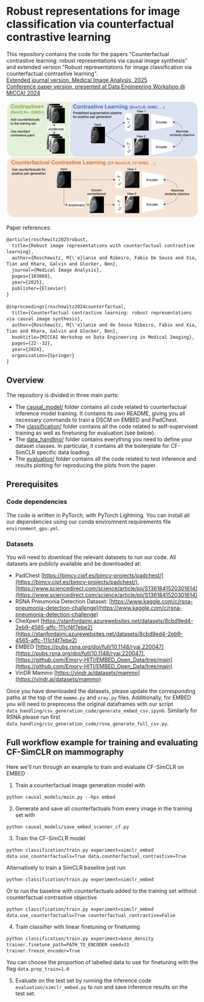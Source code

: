# Robust representations for image classification via counterfactual contrastive learning

This repository contains the code for the papers "Counterfactual contrastive learning: robust representations via causal image synthesis" and extended version "Robust representations for image classification via counterfactual contrastive learning". <br>
[Extended journal version, Medical Image Analysis, 2025](https://www.sciencedirect.com/science/article/pii/S1361841525002154?via%3Dihub)<br>
[Conference paper version, presented at Data Engineering Workshop @ MICCAI 2024](https://arxiv.org/abs/2403.09605)<br>

![alt text](figure1.png)

Paper references:
```
@article{roschewitz2025robust,
  title={Robust image representations with counterfactual contrastive learning},
  author={Roschewitz, M{\'e}lanie and Ribeiro, Fabio De Sousa and Xia, Tian and Khara, Galvin and Glocker, Ben},
  journal={Medical Image Analysis},
  pages={103668},
  year={2025},
  publisher={Elsevier}
}

@inproceedings{roschewitz2024counterfactual,
  title={Counterfactual contrastive learning: robust representations via causal image synthesis},
  author={Roschewitz, M{\'e}lanie and de Sousa Ribeiro, Fabio and Xia, Tian and Khara, Galvin and Glocker, Ben},
  booktitle={MICCAI Workshop on Data Engineering in Medical Imaging},
  pages={22--32},
  year={2024},
  organization={Springer}
}
```

## Overview
The repository is divided in three main parts:
* The [causal_model/](causal_models/) folder contains all code related to counterfactual inference model training. It contains its own README, giving you all necessary commands to train a DSCM on EMBED and PadChest.
* The [classification/](classification/) folder contains all the code related to self-supervised training as well as finetuning for evaluation (see below).
* The [data_handling/](data_handling/) folder contains everything you need to define your dataset classes. In particular, it contains all the boilerplate for CF-SimCLR specific data loading.
* The [evaluation/](evaluation/) folder contains all the code related to test inference and results plotting for reproducing the plots from the paper. 


## Prerequisites

### Code dependencies
The code is written in PyTorch, with PyTorch Lightning. 
You can install all our dependencies using our conda enviromnent requirements file `environment_gpu.yml`. 

### Datasets
You will need to download the relevant datasets to run our code. 
All datasets are publicly available and be downloaded at:
* PadChest [https://bimcv.cipf.es/bimcv-projects/padchest/](https://bimcv.cipf.es/bimcv-projects/padchest/), [https://www.sciencedirect.com/science/article/pii/S1361841520301614](https://www.sciencedirect.com/science/article/pii/S1361841520301614)
* RSNA Pneumonia Detection Dataset: [https://www.kaggle.com/c/rsna-pneumonia-detection-challenge](https://www.kaggle.com/c/rsna-pneumonia-detection-challenge)
* CheXpert [https://stanfordaimi.azurewebsites.net/datasets/8cbd9ed4-2eb9-4565-affc-111cf4f7ebe2](https://stanfordaimi.azurewebsites.net/datasets/8cbd9ed4-2eb9-4565-affc-111cf4f7ebe2)
* EMBED [https://pubs.rsna.org/doi/full/10.1148/ryai.220047](https://pubs.rsna.org/doi/full/10.1148/ryai.220047), [https://github.com/Emory-HITI/EMBED_Open_Data/tree/main](https://github.com/Emory-HITI/EMBED_Open_Data/tree/main)
* VinDR Mammo [https://vindr.ai/datasets/mammo](https://vindr.ai/datasets/mammo)

Once you have downloaded the datasets, please update the corresponding paths at the top of the `mammo.py` and `xray.py` files.
Additionally, for EMBED you will need to preprocess the original dataframes with our script `data_handling/csv_generation_code/generate_embed_csv.ipynb`. Similarly for RSNA please run first `data_handling/csv_generation_code/rsna_generate_full_csv.py`.


## Full workflow example for training and evaluating CF-SimCLR on mammography
Here we'll run through an example to train and evaluate CF-SimCLR on EMBED

1. Train a counterfactual image generation model with 
```
python causal_models/main.py --hps embed
```

2. Generate and save all counterfactuals from every image in the training set with
```
python causal_models/save_embed_scanner_cf.py
```

3. Train the CF-SimCLR model
``` 
python classification/train.py experiment=simclr_embed data.use_counterfactuals=True data.counterfactual_contrastive=True
```
Alternatively to train a SimCLR baseline just run
``` 
python classification/train.py experiment=simclr_embed
```
Or to run the baseline with counterfactuals added to the training set without counterfactual contrastive objective
``` 
python classification/train.py experiment=simclr_embed data.use_counterfactuals=True counterfactual_contrastive=False
```

4. Train classifier with linear finetuning or finetuning
```
python classification/train.py experiment=base_density trainer.finetune_path=PATH_TO_ENCODER seed=33 trainer.freeze_encoder=True
```
You can choose the proportion of labelled data to use for finetuning with the flag `data.prop_train=1.0`

5. Evaluate on the test set by running the inference code `evaluation/simclr_embed.py` to run and save inference results on the test set. 
